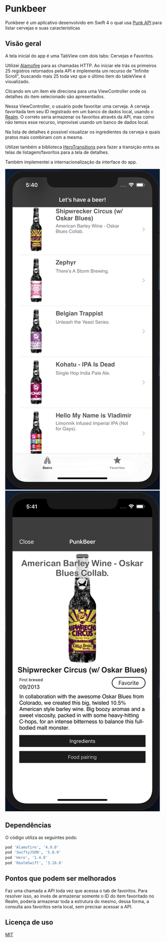 # Punkbeer

Punkbeer é um aplicativo desenvolvido em Swift 4 o qual usa [Punk API](https://punkapi.com/documentation/v2) para listar cervejas e suas características

## Visão geral

A tela inicial do app é uma TabView com dois tabs: Cervejas e Favoritos.

Utilizei [Alamofire](https://github.com/Alamofire/Alamofire) para as chamadas HTTP. Ao iniciar ele trás os primeiros 25 registros retornados pela API e implementa um recurso de "Infinite Scroll", buscando mais 25 toda vez que o último item do tableView é visualizado. 

Clicando em um item ele direciona para uma ViewController onde os detalhes do item selecionado são apresentados.

Nessa ViewController, o usuário pode favoritar uma cerveja. A cerveja favoritada tem seu ID registrado em um banco de dados local, usando o [Realm](https://realm.io/docs/swift/latest/). O correto seria armazenar os favoritos através da API, mas como não temos esse recurso, improvisei usando um banco de dados local.

Na lista de detalhes é possível visualizar os ingredientes da cerveja e quais pratos mais combinam com a mesma.

Utilizei também a biblioteca [HeroTransitions](https://github.com/HeroTransitions/Hero) para fazer a transição entra as telas de listagem/favoritos para a tela de detalhes.

Também implementei a internacionalização da interface do app.

![](screen1.png) ![](screen2.png)

## Dependências

O código utiliza as seguintes pods:

```bash
pod 'Alamofire', '4.9.0'
pod 'SwiftyJSON', '5.0.0'
pod 'Hero', '1.4.0'
pod 'RealmSwift', '3.18.0'
```

## Pontos que podem ser melhorados

Faz uma chamada a API toda vez que acessa o tab de favoritos. Para resolver isso, ao invés de armazenar somente o ID do item favoritado no Realm, poderia armazenar toda a estrutura do mesmo, dessa forma, a consulta aos favoritos seria local, sem precisar acessar a API.

## Licença de uso

[MIT](https://choosealicense.com/licenses/mit/)
